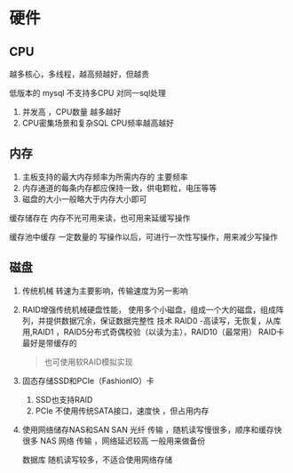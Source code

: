 # 硬件

## CPU

越多核心，多线程，越高频越好，但越贵

低版本的 mysql 不支持多CPU 对同一sql处理

1. 并发高 ，CPU数量 越多越好
2. CPU密集场景和复杂SQL CPU频率越高越好

## 内存

1. 主板支持的最大内存频率为所需内存的 主要频率
2. 内存通道的每条内存都应保持一致，供电颗粒，电压等等
3. 磁盘的大小一般略大于内存大小即可

缓存储存在 内存不光可用来读，也可用来延缓写操作

缓存池中缓存 一定数量的 写操作以后，可进行一次性写操作，用来减少写操作

## 磁盘

1. 传统机械 转速为主要影响，传输速度为另一影响
2. RAID增强传统机械硬盘性能，
    使用多个小磁盘，组成一个大的磁盘，组成阵列，并提供数据冗余，保证数据完整性
    技术 RAID0 -高读写，无恢复，从库用,RAID1 ，RAID5分布式奇偶校验（以读为主），RAID10（最常用）
    RAID卡最好是带缓存的
    > 也可使用软RAID模拟实现
3. 固态存储SSD和PCIe（FashionIO）卡
    1. SSD也支持RAID
    2. PCIe 不使用传统SATA接口，速度快 ，但占用内存
4. 使用网络储存NAS和SAN
    SAN 光纤 传输 ，随机读写慢很多，顺序和缓存快很多
    NAS 网络 传输 ，网络延迟较高
    一般用来做备份

    数据库 随机读写较多，不适合使用网络存储